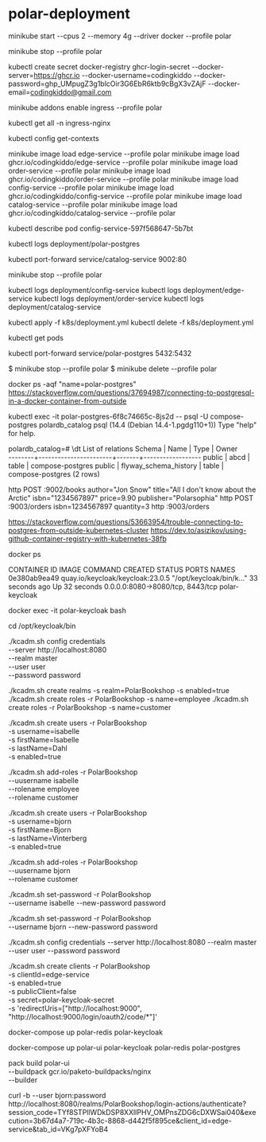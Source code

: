 # polar-deployment


minikube start --cpus 2 --memory 4g --driver docker --profile polar

minikube stop --profile polar


kubectl create secret docker-registry ghcr-login-secret --docker-server=https://ghcr.io --docker-username=codingkiddo --docker-password=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 --docker-email=codingkiddo@gmail.com

minikube addons enable ingress --profile polar

kubectl get all -n ingress-nginx

kubectl config get-contexts

minikube image load edge-service --profile polar
minikube image load ghcr.io/codingkiddo/edge-service --profile polar
minikube image load order-service --profile polar
minikube image load ghcr.io/codingkiddo/order-service --profile polar
minikube image load config-service --profile polar
minikube image load ghcr.io/codingkiddo/config-service --profile polar
minikube image load catalog-service --profile polar
minikube image load ghcr.io/codingkiddo/catalog-service --profile polar



kubectl describe pod config-service-597f568647-5b7bt


kubectl logs deployment/polar-postgres

kubectl port-forward service/catalog-service 9002:80

minikube stop --profile polar


kubectl logs deployment/config-service
kubectl logs deployment/edge-service
kubectl logs deployment/order-service
kubectl logs deployment/catalog-service

kubectl apply -f k8s/deployment.yml
kubectl delete -f k8s/deployment.yml





kubectl get pods

kubectl port-forward service/polar-postgres 5432:5432




$ minikube stop --profile polar
$ minikube delete --profile polar




docker ps -aqf "name=polar-postgres"
https://stackoverflow.com/questions/37694987/connecting-to-postgresql-in-a-docker-container-from-outside



kubectl exec -it polar-postgres-6f8c74665c-8js2d -- psql -U compose-postgres polardb_catalog
psql (14.4 (Debian 14.4-1.pgdg110+1))
Type "help" for help.

polardb_catalog=# \dt
                     List of relations
 Schema |         Name          | Type  |      Owner       
--------+-----------------------+-------+------------------
 public | abcd                  | table | compose-postgres
 public | flyway_schema_history | table | compose-postgres
(2 rows)


http POST :9002/books author="Jon Snow" title="All I don't know about the Arctic" isbn="1234567897" price=9.90 publisher="Polarsophia"
http POST :9003/orders isbn=1234567897 quantity=3
http :9003/orders


https://stackoverflow.com/questions/53663954/trouble-connecting-to-postgres-from-outside-kubernetes-cluster
https://dev.to/asizikov/using-github-container-registry-with-kubernetes-38fb




docker ps

CONTAINER ID   IMAGE                              COMMAND                  CREATED          STATUS          PORTS                              NAMES
0e380ab9ea49   quay.io/keycloak/keycloak:23.0.5   "/opt/keycloak/bin/k…"   33 seconds ago   Up 32 seconds   0.0.0.0:8080->8080/tcp, 8443/tcp   polar-keycloak


docker exec -it polar-keycloak bash


cd /opt/keycloak/bin


./kcadm.sh config credentials \
--server http://localhost:8080 \
--realm master \
--user user \
--password password


./kcadm.sh create realms -s realm=PolarBookshop -s enabled=true
./kcadm.sh create roles -r PolarBookshop -s name=employee
./kcadm.sh create roles -r PolarBookshop -s name=customer


./kcadm.sh create users -r PolarBookshop \
-s username=isabelle \
-s firstName=Isabelle \
-s lastName=Dahl \
-s enabled=true

./kcadm.sh add-roles -r PolarBookshop \
--uusername isabelle \
--rolename employee \
--rolename customer


./kcadm.sh create users -r PolarBookshop \
-s username=bjorn \
-s firstName=Bjorn \
-s lastName=Vinterberg \
-s enabled=true

./kcadm.sh add-roles -r PolarBookshop \
--uusername bjorn \
--rolename customer


./kcadm.sh set-password -r PolarBookshop \
--username isabelle --new-password password

./kcadm.sh set-password -r PolarBookshop \
--username bjorn --new-password password


./kcadm.sh config credentials --server http://localhost:8080 --realm master --user user --password password

./kcadm.sh create clients -r PolarBookshop \
-s clientId=edge-service \
-s enabled=true \
-s publicClient=false \
-s secret=polar-keycloak-secret \
-s 'redirectUris=["http://localhost:9000", "http://localhost:9000/login/oauth2/code/*"]'




docker-compose up polar-redis polar-keycloak

docker-compose up polar-ui polar-keycloak polar-redis polar-postgres

pack build polar-ui \
  --buildpack gcr.io/paketo-buildpacks/nginx \
  --builder 




curl -b --user bjorn:password http://localhost:8080/realms/PolarBookshop/login-actions/authenticate?session_code=TYf8STPllWDkDSP8XXlIPHV_OMPnsZDG6cDXWSai040&amp;execution=3b67d4a7-719c-4b3c-8868-d442f5f895ce&amp;client_id=edge-service&amp;tab_id=VKg7pXFYoB4